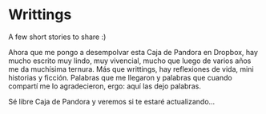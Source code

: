 # Writtings

A few short stories to share :)

Ahora que me pongo a desempolvar esta Caja de Pandora en Dropbox, hay mucho escrito muy lindo, muy vivencial, mucho que luego de varios años me da muchísima ternura. Más que writtings, hay reflexiones de vida, mini historias y ficción. Palabras que me llegaron y palabras que cuando compartí me lo agradecieron, ergo: aquí las dejo palabras. 

Sé libre Caja de Pandora y veremos si te estaré actualizando...
